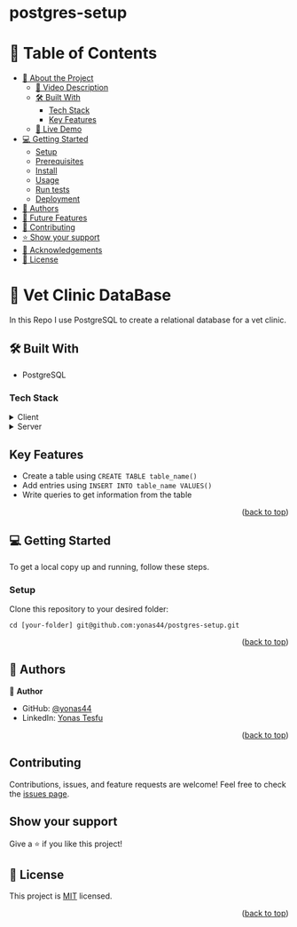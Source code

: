 # postgres-setup

<a name="readme-top"></a>

<!-- TABLE OF CONTENTS -->

# 📗 Table of Contents

- [📖 About the Project](#about-project)
  - [🎦 Video Description](#video)
  - [🛠 Built With](#built-with)
    - [Tech Stack](#tech-stack)
    - [Key Features](#key-features)
  - [🚀 Live Demo](#live-demo)
- [💻 Getting Started](#getting-started)
  - [Setup](#setup)
  - [Prerequisites](#prerequisites)
  - [Install](#install)
  - [Usage](#usage)
  - [Run tests](#run-tests)
  - [Deployment](#triangular_flag_on_post-deployment)
- [👥 Authors](#authors)
- [🔭 Future Features](#future-features)
- [🤝 Contributing](#contributing)
- [⭐️ Show your support](#support)
- [🙏 Acknowledgements](#acknowledgements)
- [📝 License](#license)

# 📖 Vet Clinic DataBase <a name="about-project"></a>

In this Repo I use PostgreSQL to create a relational database for a vet clinic.

## 🛠 Built With <a name="built-with"></a>

- PostgreSQL

### Tech Stack <a name="tech-stack"></a>

<details>
  <summary>Client</summary>
  <ul>
  </ul>
</details>

<details>
  <summary>Server</summary>
  <ul>
  <li>PostgreSQL</li>
  </ul>
</details>

<!-- Features -->

## Key Features

- Create a table using `CREATE TABLE table_name()`
- Add entries using `INSERT INTO table_name VALUES()`
- Write queries to get information from the table

<p align="right">(<a href="#readme-top">back to top</a>)</p>

<!-- GETTING STARTED -->

## 💻 Getting Started <a name="getting-started"></a>

To get a local copy up and running, follow these steps.

### Setup

Clone this repository to your desired folder:

`cd [your-folder] git@github.com:yonas44/postgres-setup.git`

<p align="right">(<a href="#readme-top">back to top</a>)</p>

<!-- AUTHORS -->

## 👥 Authors <a name="authors"></a>

👤 **Author**

- GitHub: [@yonas44](https://github.com/yonas44)
- LinkedIn: [Yonas Tesfu](linkedin.com/in/yonas-tesfu)

<p align="right">(<a href="#readme-top">back to top</a>)</p>

## Contributing

Contributions, issues, and feature requests are welcome!
Feel free to check the [issues page](https://github.com/yonas44/postgres-setup/issues).

## Show your support

Give a ⭐️ if you like this project!

## 📝 License

This project is [MIT](./MIT.md) licensed.

<p align="right">(<a href="#readme-top">back to top</a>)</p>
